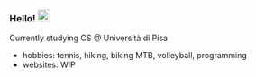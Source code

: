 ### Hello! <img src="https://media.giphy.com/media/hvRJCLFzcasrR4ia7z/giphy.gif" width="22">

Currently studying CS @ Università di Pisa

- hobbies: tennis, hiking, biking MTB, volleyball, programming
- websites: WIP
